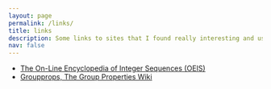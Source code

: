 ```yaml
---
layout: page
permalink: /links/
title: links
description: Some links to sites that I found really interesting and useful
nav: false
---
```




*  <a href="https://oeis.org/" target="_blank">The On-Line Encyclopedia of Integer Sequences (OEIS)</a> 
*  <a href="https://groupprops.subwiki.org" target="_blank">Groupprops, The Group Properties Wiki</a> 